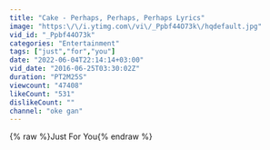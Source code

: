 ```yaml
---
title: "Cake - Perhaps, Perhaps, Perhaps Lyrics"
image: "https:\/\/i.ytimg.com\/vi\/_Ppbf44O73k\/hqdefault.jpg"
vid_id: "_Ppbf44O73k"
categories: "Entertainment"
tags: ["just","for","you"]
date: "2022-06-04T22:14:14+03:00"
vid_date: "2016-06-25T03:30:02Z"
duration: "PT2M25S"
viewcount: "47408"
likeCount: "531"
dislikeCount: ""
channel: "oke gan"
---
```

{% raw %}Just For You{% endraw %}
